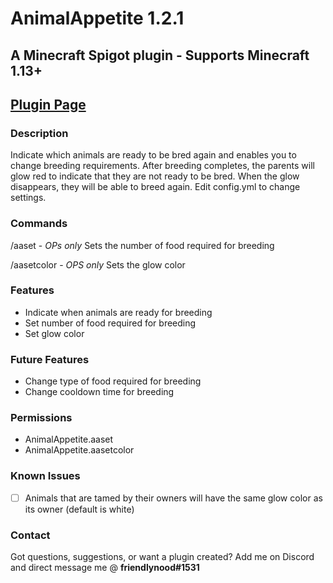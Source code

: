 # AnimalAppetite 1.2.1
## A Minecraft Spigot plugin - Supports Minecraft 1.13+
## [Plugin Page](https://dev.bukkit.org/projects/animal-appetite)

### Description
Indicate which animals are ready to be bred again and enables you to change breeding requirements.
After breeding completes, the parents will glow red to indicate that they are not ready to be bred. When the glow disappears, they will be able to breed again. Edit config.yml to change settings.

### Commands
/aaset - *OPs only* Sets the number of food required for breeding

/aasetcolor - *OPS only* Sets the glow color

### Features
- Indicate when animals are ready for breeding
- Set number of food required for breeding
- Set glow color

### Future Features
- Change type of food required for breeding
- Change cooldown time for breeding

### Permissions
- AnimalAppetite.aaset
- AnimalAppetite.aasetcolor

### Known Issues
- [ ] Animals that are tamed by their owners will have the same glow color as its owner (default is white)

### Contact
Got questions, suggestions, or want a plugin created? Add me on Discord and direct message me @ **friendlynood#1531**
